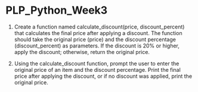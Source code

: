 # PLP_Python_Week3
1. Create a function named calculate_discount(price, discount_percent) that calculates the final price after applying a discount. The function should take the original price (price) and the discount percentage (discount_percent) as parameters. If the discount is 20% or higher, apply the discount; otherwise, return the original price.

2.  Using the calculate_discount function, prompt the user to enter the original price of an item and the discount percentage. Print the final price after applying the discount, or if no discount was applied, print the original price.